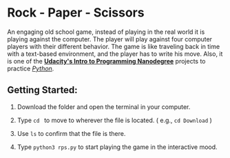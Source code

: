 # Rock - Paper - Scissors 

An engaging old school game, instead of playing in the real world it is playing against the computer. The player will play against four computer players with their different behavior. The game is like traveling back in time with a text-based environment, and the player has to write his move. Also, it is one of the [**Udacity's Intro to Programming Nanodegree**](https://www.udacity.com/course/intro-to-programming-nanodegree--nd000) projects to practice [_Python_](https://www.python.org).



## Getting Started:

1. Download the folder and open the terminal in your computer.

2. Type `cd ` to move to wherever the file is located. ( e.g., `cd Download` )

3. Use `ls` to confirm that the file is there.

4. Type `python3 rps.py` to start playing the game in the interactive mood. 

   

   

